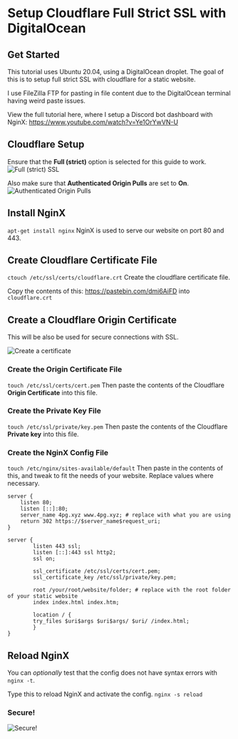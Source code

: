 # Setup Cloudflare Full Strict  SSL with DigitalOcean

## Get Started
This tutorial uses Ubuntu 20.04, using a DigitalOcean droplet. The goal of this is to setup full strict SSL with cloudflare for a static website.

I use FileZilla FTP for pasting in file content due to the DigitalOcean terminal having weird paste issues.

View the full tutorial here, where I setup a Discord bot dashboard with NginX:
https://www.youtube.com/watch?v=Ye1OrYwVN-U

## Cloudflare Setup
Ensure that the **Full (strict)** option is selected for this guide to work.
![Full (strict) SSL](https://i.ibb.co/23Zcz95/full-strict-ssl.png)

Also make sure that **Authenticated Origin Pulls** are set to **On**.
![Authenticated Origin Pulls](https://i.ibb.co/dt2Wff5/auth-origin-pulls.png)

## Install NginX
`apt-get install nginx`
NginX is used to serve our website on port 80 and 443.

## Create Cloudflare Certificate File
`ctouch /etc/ssl/certs/cloudflare.crt`
Create the cloudflare certificate file.

Copy the contents of this: https://pastebin.com/dmi6AiFD into `cloudflare.crt`

## Create a Cloudflare Origin Certificate

This will be also be used for secure connections with SSL.

![Create a certificate](https://i.ibb.co/4Jr6Zx1/cloudflare-origin-certificate.png)

### Create the Origin Certificate File
`touch /etc/ssl/certs/cert.pem`
Then paste the contents of the Cloudflare **Origin Certificate** into this file.

### Create the Private Key File
`touch /etc/ssl/private/key.pem`
Then paste the contents of the Cloudflare **Private key** into this file.

### Create the NginX Config File
`touch /etc/nginx/sites-available/default`
Then paste in the contents of this, and tweak to fit the needs of your website. Replace values where necessary.
```nginx
server {
    listen 80;
    listen [::]:80;
    server_name 4pg.xyz www.4pg.xyz; # replace with what you are using
    return 302 https://$server_name$request_uri;
}

server {
        listen 443 ssl;
        listen [::]:443 ssl http2;
        ssl on;

        ssl_certificate /etc/ssl/certs/cert.pem;
        ssl_certificate_key /etc/ssl/private/key.pem;

        root /your/root/website/folder; # replace with the root folder of your static website
        index index.html index.htm;

        location / {
		try_files $uri$args $uri$args/ $uri/ /index.html;
        }
}
```

## Reload NginX
You can *optionally* test that the config does not have syntax errors with `nginx -t`.

Type this to reload NginX and activate the config.
`nginx -s reload`

### Secure!
![Secure!](https://i.ibb.co/ZVTk4wy/secure.png)
